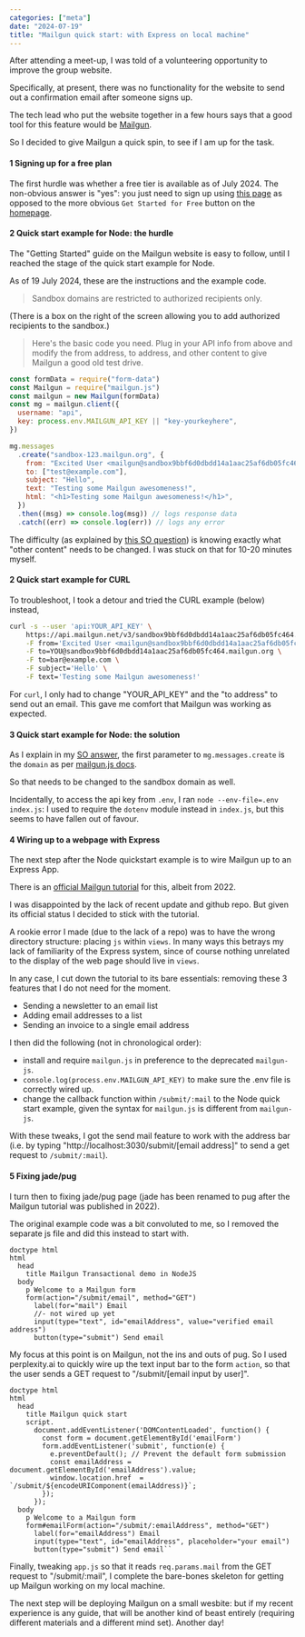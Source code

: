 ```yaml
---
categories: ["meta"]
date: "2024-07-19"
title: "Mailgun quick start: with Express on local machine"
---
```


After attending a meet-up, I was told of a volunteering opportunity to improve the group website.

Specifically, at present, there was no functionality for the website to send out a confirmation email after someone signs up.

The tech lead who put the website together in a few hours says that a good tool for this feature would be [Mailgun](https://www.mailgun.com/).

So I decided to give Mailgun a quick spin, to see if I am up for the task.

#### 1 Signing up for a free plan

The first hurdle was whether a free tier is available as of July 2024. The non-obvious answer is "yes": you just need to sign up using [this page](https://www.mailgun.com/pricing/) as opposed to the more obvious `Get Started for Free` button on the [homepage](https://www.mailgun.com/).

#### 2 Quick start example for Node: the hurdle

The "Getting Started" guide on the Mailgun website is easy to follow, until I reached the stage of the quick start example for Node.

As of 19 July 2024, these are the instructions and the example code.

> Sandbox domains are restricted to authorized recipients only.

(There is a box on the right of the screen allowing you to add authorized recipients to the sandbox.)

> Here's the basic code you need. Plug in your API info from above and modify the from address, to address, and other content to give Mailgun a good old test drive.

```js
const formData = require("form-data")
const Mailgun = require("mailgun.js")
const mailgun = new Mailgun(formData)
const mg = mailgun.client({
  username: "api",
  key: process.env.MAILGUN_API_KEY || "key-yourkeyhere",
})

mg.messages
  .create("sandbox-123.mailgun.org", {
    from: "Excited User <mailgun@sandbox9bbf6d0dbdd14a1aac25af6db05fc464.mailgun.org>",
    to: ["test@example.com"],
    subject: "Hello",
    text: "Testing some Mailgun awesomeness!",
    html: "<h1>Testing some Mailgun awesomeness!</h1>",
  })
  .then((msg) => console.log(msg)) // logs response data
  .catch((err) => console.log(err)) // logs any error
```

The difficulty (as explained by [this SO question](https://stackoverflow.com/questions/78754430/unauthorized-error-by-mailgun-using-node-js-and-mailgun-js-package/78766954#78766954)) is knowing exactly what "other content" needs to be changed. I was stuck on that for 10-20 minutes myself.

#### 2 Quick start example for CURL

To troubleshoot, I took a detour and tried the CURL example (below) instead,

```bash
curl -s --user 'api:YOUR_API_KEY' \
  	https://api.mailgun.net/v3/sandbox9bbf6d0dbdd14a1aac25af6db05fc464.mailgun.org/messages \
  	-F from='Excited User <mailgun@sandbox9bbf6d0dbdd14a1aac25af6db05fc464.mailgun.org>' \
  	-F to=YOU@sandbox9bbf6d0dbdd14a1aac25af6db05fc464.mailgun.org \
  	-F to=bar@example.com \
  	-F subject='Hello' \
  	-F text='Testing some Mailgun awesomeness!'
```

For `curl`, I only had to change "YOUR_API_KEY" and the "to address" to send out an email. This gave me comfort that Mailgun was working as expected.

#### 3 Quick start example for Node: the solution

As I explain in my [SO answer](https://stackoverflow.com/a/78766954/19767032), the first parameter to `mg.messages.create` is the `domain` as per [mailgun.js docs](https://github.com/mailgun/mailgun.js/?tab=readme-ov-file#create).

So that needs to be changed to the sandbox domain as well.

Incidentally, to access the api key from `.env`, I ran `node --env-file=.env index.js`: I used to require the `dotenv` module instead in `index.js`, but this seems to have fallen out of favour.

#### 4 Wiring up to a webpage with Express

The next step after the Node quickstart example is to wire Mailgun up to an Express App.

There is an [official Mailgun tutorial](https://www.mailgun.com/blog/email/how-to-send-transactional-email-in-a-nodejs-app-using-the-mailgun-api/) for this, albeit from 2022.

I was disappointed by the lack of recent update and github repo. But given its official status I decided to stick with the tutorial.

A rookie error I made (due to the lack of a repo) was to have the wrong directory structure: placing `js` within `views`. In many ways this betrays my lack of familiarity of the Express system, since of course nothing unrelated to the display of the web page should live in `views`.

In any case, I cut down the tutorial to its bare essentials: removing these 3 features that I do not need for the moment.

- Sending a newsletter to an email list
- Adding email addresses to a list
- Sending an invoice to a single email address

I then did the following (not in chronological order):

- install and require `mailgun.js` in preference to the deprecated `mailgun-js`.
- ```console.log(process.env.MAILGUN_API_KEY)``` to make sure the .env file is correctly wired up.
- change the callback function within `/submit/:mail` to the Node quick start example, given the syntax for `mailgun.js` is different from `mailgun-js`.

With these tweaks, I got the send mail feature to work with the address bar (i.e. by typing "http://localhost:3030/submit/[email address]" to send a get request to `/submit/:mail`).

#### 5 Fixing jade/pug

I turn then to fixing jade/pug page (jade has been renamed to pug after the Mailgun tutorial was published in 2022).

The original example code was a bit convoluted to me, so I removed the separate js file and did this instead to start with.

```pug
doctype html
html
  head
    title Mailgun Transactional demo in NodeJS
  body
    p Welcome to a Mailgun form
    form(action="/submit/email", method="GET")
      label(for="mail") Email
      //- not wired up yet
      input(type="text", id="emailAddress", value="verified email address")
      button(type="submit") Send email
```

My focus at this point is on Mailgun, not the ins and outs of pug.  So I used perplexity.ai to quickly wire up the text input bar to the form ```action```, so that the user sends a GET request to "/submit/[email input by user]".

```pug
doctype html
html
  head
    title Mailgun quick start
    script.
      document.addEventListener('DOMContentLoaded', function() {
        const form = document.getElementById('emailForm')
        form.addEventListener('submit', function(e) {
          e.preventDefault(); // Prevent the default form submission
          const emailAddress = document.getElementById('emailAddress').value;
          window.location.href  = `/submit/${encodeURIComponent(emailAddress)}`;
        });
      });
  body
    p Welcome to a Mailgun form
    form#emailForm(action="/submit/:emailAddress", method="GET")
      label(for="emailAddress") Email
      input(type="text", id="emailAddress", placeholder="your email")
      button(type="submit") Send email``
```

Finally, tweaking ```app.js``` so that it reads ```req.params.mail``` from the GET request to "/submit/:mail", I complete the bare-bones skeleton for getting up Mailgun working on my local machine.

The next step will be deploying Mailgun on a small wesbite: but if my recent experience is any guide, that will be another kind of beast entirely (requiring different materials and a different mind set).  Another day!